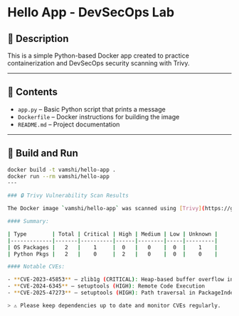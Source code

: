 # Hello App - DevSecOps Lab

## 📌 Description
This is a simple Python-based Docker app created to practice containerization and DevSecOps security scanning with Trivy.

---

## 📁 Contents
- `app.py` – Basic Python script that prints a message
- `Dockerfile` – Docker instructions for building the image
- `README.md` – Project documentation

---

## 🐳 Build and Run

```bash
docker build -t vamshi/hello-app .
docker run --rm vamshi/hello-app
---

### 🔒 Trivy Vulnerability Scan Results

The Docker image `vamshi/hello-app` was scanned using [Trivy](https://github.com/aquasecurity/trivy).

#### Summary:

| Type        | Total | Critical | High | Medium | Low | Unknown |
|-------------|-------|----------|------|--------|-----|---------|
| OS Packages |   2   |    1     |  0   |   0    |  0  |    1    |
| Python Pkgs |   2   |    0     |  2   |   0    |  0  |    0    |

#### Notable CVEs:

- **CVE-2023-45853** — zlib1g (CRITICAL): Heap-based buffer overflow in `zipOpenNewFileInZip4_6`
- **CVE-2024-6345** — setuptools (HIGH): Remote Code Execution
- **CVE-2025-47273** — setuptools (HIGH): Path traversal in PackageIndex

> ⚠️ Please keep dependencies up to date and monitor CVEs regularly.
